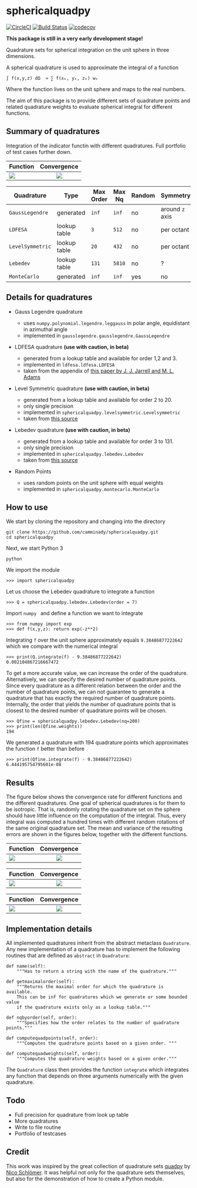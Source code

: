 # sphericalquadpy 

[![CircleCI](https://circleci.com/gh/camminady/sphericalquadpy/tree/master.svg?style=svg)](https://circleci.com/gh/camminady/sphericalquadpy/tree/master)
[![Build Status](https://travis-ci.com/camminady/sphericalquadpy.svg?branch=master)](https://travis-ci.com/camminady/sphericalquadpy)
[![codecov](https://img.shields.io/codecov/c/github/camminady/sphericalquadpy.svg)](https://codecov.io/gh/camminady/sphericalquadpy)

**This package is still in a very early development stage!**


Quadrature sets for spherical integration on the unit sphere in three dimensions.

A spherical quadrature is used to approximate the integral of a function 


```text
∫ f(x,y,z) dΩ  ≈ ∑ f(xₖ, yₖ, zₖ) wₖ
```
Where the function lives on the unit sphere and maps to the real numbers.

The aim of this package is to provide different sets of quadrature points and 
related quadrature weights to evaluate spherical integral for different 
functions. 

## Summary of quadratures
Integration of the indicator functin with different quadratures. Full portfolio of test cases further down.

| Function | Convergence |
| ------------- |:-------------:|
|![](test/function2.png)|![](test/convergence2.png)|

| Quadrature | Type | Max Order | Max Nq | Random | Symmetry | Nestedness | Precision
| ------------- | ------------- | ------------- |------------- | ------------- | ------------- | ------------- | ------------- | 
| `GaussLegendre`| generated | `inf`| `inf` | no | around `z` axis | partially  | `1E-8`
| `LDFESA`| lookup table | `3`| `512` | no | per octant | partially  | `1E-8`
| `LevelSymmetric`| lookup table | `20`| `432` | no | per octant | partially  | ?
| `Lebedev`| lookup table | `131`| `5810` | no | ? | ? | `1E-8`
| `MonteCarlo`| generated| `inf`| `inf` | yes | no | no | `1E-16`
 
 
## Details for quadratures

- Gauss Legendre quadrature 
    - uses `numpy.polynomial.legendre.leggauss` in polar angle, equidistant in 
    azimuthal angle
    - implemented in `gausslegendre.gausslegendre.GaussLegendre`

- LDFESA quadrature **(use with caution, in beta)**
    - generated from a lookup table and available for order 1,2 and 3.
    - implemented in `ldfesa.ldfesa.LDFESA`
    - taken from the appendix of [this paper by J. J. Jarrell and M. L. Adams](https://inis.iaea.org/collection/NCLCollectionStore/_Public/48/022/48022289.pdf)
    


- Level Symmetric quadrature **(use with caution, in beta)**
    - generated from a lookup table and available for order 2 to 20.
    - only single precision
    - implemented in `sphericalquadpy.levelsymmetric.Levelsymmetric`
    - taken from [this source](http://tflaspoehler.com/ordinates.html)

- Lebedev quadrature **(use with caution, in beta)**
    - generated from a lookup table and available for order 3 to 131.
    - only single precision
    - implemented in `sphericalquadpy.lebedev.Lebedev`
    - taken from [this source](http://people.sc.fsu.edu/~jburkardt/datasets/sphere_lebedev_rule/sphere_lebedev_rule.html)
    
- Random Points
    - uses random points on the unit sphere with equal weights
    - implemented in `sphericalquadpy.montecarlo.MonteCarlo`      



## How to use
We start by cloning the repository and changing into the directory
    
    git clone https://github.com/camminady/sphericalquadpy.git
    cd sphericalquadpy
    
Next, we start Python 3
    
    python

We import the module
    
    >>> import sphericalquadpy

Let us choose the Lebedev quadrature to integrate a function

    >>> Q = sphericalquadpy.lebedev.Lebedev(order = 7)

Import `numpy ` and define a function we want to integrate

    >>> from numpy import exp 
    >>> def f(x,y,z): return exp(-z**2)
 
Integrating `f` over the unit sphere approximately equals `9.38486877222642` which we compare
with the numerical integral

    >>> print(Q.integrate(f) - 9.38486877222642)
    0.002104867216667472

To get a more accurate value, we can increase the order of the quadrature. Alternatively,
we can specify the desired number of quadrature points. Since every quadrature as a different
relation between the order and the number of quadrature points, we can not guarantee to generate a 
quadrature that has exactly the required number of quadrature points. Internally, the order that 
yields the number of quadrature points that is closest to the desired number of quadrature points will be chosen.

    >>> Qfine = sphericalquadpy.lebedev.Lebedev(nq=200)
    >>> print(len(Qfine.weights))
    194

We generated a quadrature with 194 quadrature points which approximates the function `f` better 
than before

    >>> print(Qfine.integrate(f) - 9.38486877222642)
    6.444195754795601e-08


## Results
The figure below shows the convergence rate for different functions and the different
quadratures. One goal of spherical quadratures is for them to be isotropic. That is, randomly rotating
the quadrature set on the sphere should have little influence on the computation
of the integral. Thus, every integral was computed a hundred times with different
random rotations of the same original quadrature set. The mean and variance of the resulting
errors are shown in the figures below, together with the different functions.

| Function | Convergence |
| ------------- |:-------------:|
|![](test/function0.png)| ![](test/convergence0.png) |

| Function | Convergence |
| ------------- |:-------------:|
|![](test/function1.png)| ![](test/convergence1.png)|

| Function | Convergence |
| ------------- |:-------------:|
|![](test/function2.png)|![](test/convergence2.png)|
 

## Implementation details
All implemented quadratures inherit from the abstract metaclass `Quadrature`. 
Any new implementation of a quadrature has to implement the following routines 
that are defined as `abstract` in `Quadrature`:


    def name(self):
        """Has to return a string with the name of the quadrature."""

    def getmaximalorder(self):
        """Returns the maximal order for which the quadrature is available.
        This can be inf for quadratures which we generate or some bounded value
        if the quadrature exists only as a lookup table."""
        
    def nqbyorder(self, order):
        """Specifies how the order relates to the number of quadrature points."""

    def computequadpoints(self, order):
        """Computes the quadrature points based on a given order. """

    def computequadweights(self, order):
        """Computes the quadrature weights based on a given order."""


    
The `Quadrature` class then provides the function `integrate` which integrates
any function that depends on three arguments numerically with the given 
quadrature.

## Todo

- Full precision for quadrature from look up table
- More quadratures
- Write to file routine
- Portfolio of testcases

## Credit
This work was inspired by the great collection of quadrature sets [quadpy](https://github.com/nschloe/quadpy) by [Nico Schlömer](https://github.com/nschloe). 
It was helpful not only for the quadrature sets themselves, but also for the demonstration of how to create a Python module.
